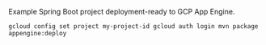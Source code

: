 Example Spring Boot project deployment-ready to GCP App Engine.

`gcloud config set project my-project-id
gcloud auth login
mvn package appengine:deploy`
